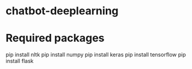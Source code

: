 # chatbot-deeplearning


# Required packages

pip install nltk
pip install numpy
pip install keras
pip install tensorflow
pip install flask
